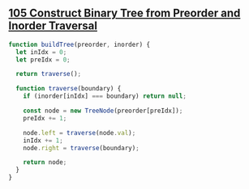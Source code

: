 ## [105 Construct Binary Tree from Preorder and Inorder Traversal](https://leetcode.com/problems/construct-binary-tree-from-preorder-and-inorder-traversal/description/)

<!-- notecardId: 1744205756627 -->

```js
function buildTree(preorder, inorder) {
  let inIdx = 0;
  let preIdx = 0;

  return traverse();

  function traverse(boundary) {
    if (inorder[inIdx] === boundary) return null;

    const node = new TreeNode(preorder[preIdx]);
    preIdx += 1;

    node.left = traverse(node.val);
    inIdx += 1;
    node.right = traverse(boundary);

    return node;
  }
}
```
